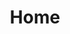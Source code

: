 ---
title: Home
home: true
heroText: 前端·积累·成长
tagline: 路漫漫其修远兮，吾将上下而求索
actionText: 开始 →
heroImage: /vuepress-blog-logo.png
actionLink: /frontEnd/
features:
- 
    title: 大前端
    details: Feature Details
- 
    title: node后端
    details: Feature Details
- 
    title: offer之道
    details: Feature Details
footer: 成就，源于一点一滴的积累 —— 六小芒
---